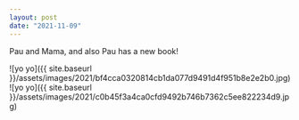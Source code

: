 ```yaml
---
layout: post
date: "2021-11-09"
---
```


Pau and Mama, and also Pau has a new book!

![yo yo]({{ site.baseurl }}/assets/images/2021/bf4cca0320814cb1da077d9491d4f951b8e2e2b0.jpg)![yo yo]({{ site.baseurl }}/assets/images/2021/c0b45f3a4ca0cfd9492b746b7362c5ee822234d9.jpg)
